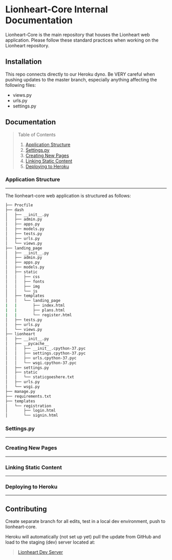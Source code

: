 # Lionheart-Core Internal Documentation

Lionheart-Core is the main repository that houses the Lionheart web application. 
Please follow these standard practices when working on the Lionheart repository. 

## Installation

This repo connects directly to our Heroku dyno. Be VERY careful when pushing updates to the master branch, especially anything affecting the following files:
- views.py
- urls.py
- settings.py


## Documentation

> Table of Contents
> 1. [Application Structure](##)
> 2. [Settings.py](##)
> 3. [Creating New Pages](##)
> 4. [Linking Static Content](##)
> 5. [Deploying to Heroku](##)

### Application Structure
---
The lionheart-core web application is structured as follows: 
```bash
├── Procfile
├── dash
│   ├── __init__.py
│   ├── admin.py
│   ├── apps.py
│   ├── models.py
│   ├── tests.py
│   ├── urls.py
│   └── views.py
├── landing_page
│   ├── __init__.py
│   ├── admin.py
│   ├── apps.py
│   ├── models.py
│   ├── static
│   │   ├── css
│   │   ├── fonts
│   │   ├── img
│   │   └── js
│   ├── templates
│   │   └── landing_page
|   |       ├── index.html
|   |       ├── plans.html
|   |       └── register.html
│   ├── tests.py
│   ├── urls.py
│   └── views.py
├── lionheart
│   ├── __init__.py
│   ├── __pycache__
│   │   ├── __init__.cpython-37.pyc
│   │   ├── settings.cpython-37.pyc
│   │   ├── urls.cpython-37.pyc
│   │   └── wsgi.cpython-37.pyc
│   ├── settings.py
│   ├── static
│   │   └── staticgoeshere.txt
│   ├── urls.py
│   └── wsgi.py
├── manage.py
├── requirements.txt
├── templates
│   └── registration
│       ├── login.html
│       └── signin.html


```
### Settings.py
---
### Creating New Pages
---
### Linking Static Content
---
### Deploying to Heroku
---

 
## Contributing

Create separate branch for all edits, test in a local dev environment, push to lionheart-core.

Heroku will automatically (not set up yet) pull the update from GitHub and load to the staging (dev) server located at:

>[Lionheart Dev Server](lionheart-core-dev.herokuapp.com)





